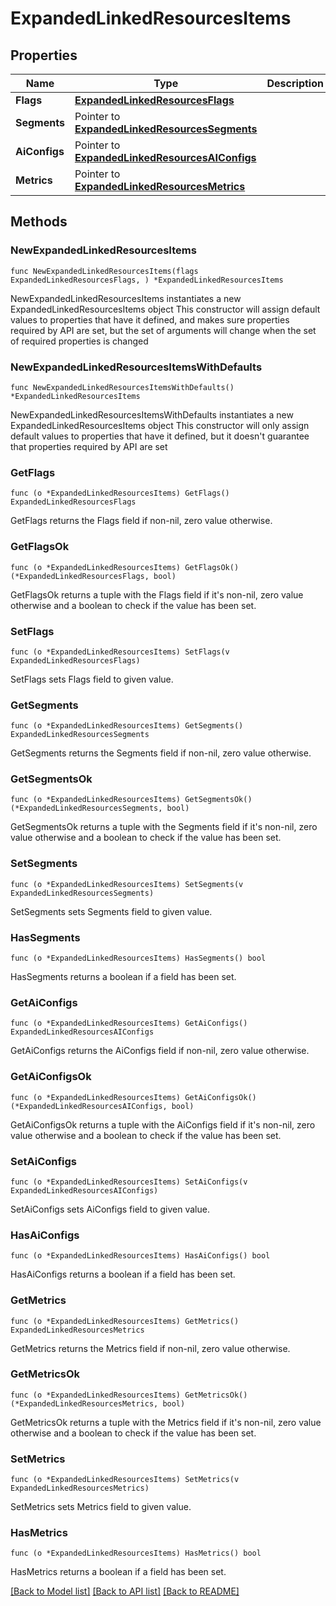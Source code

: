 # ExpandedLinkedResourcesItems

## Properties

Name | Type | Description | Notes
------------ | ------------- | ------------- | -------------
**Flags** | [**ExpandedLinkedResourcesFlags**](ExpandedLinkedResourcesFlags.md) |  | 
**Segments** | Pointer to [**ExpandedLinkedResourcesSegments**](ExpandedLinkedResourcesSegments.md) |  | [optional] 
**AiConfigs** | Pointer to [**ExpandedLinkedResourcesAIConfigs**](ExpandedLinkedResourcesAIConfigs.md) |  | [optional] 
**Metrics** | Pointer to [**ExpandedLinkedResourcesMetrics**](ExpandedLinkedResourcesMetrics.md) |  | [optional] 

## Methods

### NewExpandedLinkedResourcesItems

`func NewExpandedLinkedResourcesItems(flags ExpandedLinkedResourcesFlags, ) *ExpandedLinkedResourcesItems`

NewExpandedLinkedResourcesItems instantiates a new ExpandedLinkedResourcesItems object
This constructor will assign default values to properties that have it defined,
and makes sure properties required by API are set, but the set of arguments
will change when the set of required properties is changed

### NewExpandedLinkedResourcesItemsWithDefaults

`func NewExpandedLinkedResourcesItemsWithDefaults() *ExpandedLinkedResourcesItems`

NewExpandedLinkedResourcesItemsWithDefaults instantiates a new ExpandedLinkedResourcesItems object
This constructor will only assign default values to properties that have it defined,
but it doesn't guarantee that properties required by API are set

### GetFlags

`func (o *ExpandedLinkedResourcesItems) GetFlags() ExpandedLinkedResourcesFlags`

GetFlags returns the Flags field if non-nil, zero value otherwise.

### GetFlagsOk

`func (o *ExpandedLinkedResourcesItems) GetFlagsOk() (*ExpandedLinkedResourcesFlags, bool)`

GetFlagsOk returns a tuple with the Flags field if it's non-nil, zero value otherwise
and a boolean to check if the value has been set.

### SetFlags

`func (o *ExpandedLinkedResourcesItems) SetFlags(v ExpandedLinkedResourcesFlags)`

SetFlags sets Flags field to given value.


### GetSegments

`func (o *ExpandedLinkedResourcesItems) GetSegments() ExpandedLinkedResourcesSegments`

GetSegments returns the Segments field if non-nil, zero value otherwise.

### GetSegmentsOk

`func (o *ExpandedLinkedResourcesItems) GetSegmentsOk() (*ExpandedLinkedResourcesSegments, bool)`

GetSegmentsOk returns a tuple with the Segments field if it's non-nil, zero value otherwise
and a boolean to check if the value has been set.

### SetSegments

`func (o *ExpandedLinkedResourcesItems) SetSegments(v ExpandedLinkedResourcesSegments)`

SetSegments sets Segments field to given value.

### HasSegments

`func (o *ExpandedLinkedResourcesItems) HasSegments() bool`

HasSegments returns a boolean if a field has been set.

### GetAiConfigs

`func (o *ExpandedLinkedResourcesItems) GetAiConfigs() ExpandedLinkedResourcesAIConfigs`

GetAiConfigs returns the AiConfigs field if non-nil, zero value otherwise.

### GetAiConfigsOk

`func (o *ExpandedLinkedResourcesItems) GetAiConfigsOk() (*ExpandedLinkedResourcesAIConfigs, bool)`

GetAiConfigsOk returns a tuple with the AiConfigs field if it's non-nil, zero value otherwise
and a boolean to check if the value has been set.

### SetAiConfigs

`func (o *ExpandedLinkedResourcesItems) SetAiConfigs(v ExpandedLinkedResourcesAIConfigs)`

SetAiConfigs sets AiConfigs field to given value.

### HasAiConfigs

`func (o *ExpandedLinkedResourcesItems) HasAiConfigs() bool`

HasAiConfigs returns a boolean if a field has been set.

### GetMetrics

`func (o *ExpandedLinkedResourcesItems) GetMetrics() ExpandedLinkedResourcesMetrics`

GetMetrics returns the Metrics field if non-nil, zero value otherwise.

### GetMetricsOk

`func (o *ExpandedLinkedResourcesItems) GetMetricsOk() (*ExpandedLinkedResourcesMetrics, bool)`

GetMetricsOk returns a tuple with the Metrics field if it's non-nil, zero value otherwise
and a boolean to check if the value has been set.

### SetMetrics

`func (o *ExpandedLinkedResourcesItems) SetMetrics(v ExpandedLinkedResourcesMetrics)`

SetMetrics sets Metrics field to given value.

### HasMetrics

`func (o *ExpandedLinkedResourcesItems) HasMetrics() bool`

HasMetrics returns a boolean if a field has been set.


[[Back to Model list]](../README.md#documentation-for-models) [[Back to API list]](../README.md#documentation-for-api-endpoints) [[Back to README]](../README.md)


